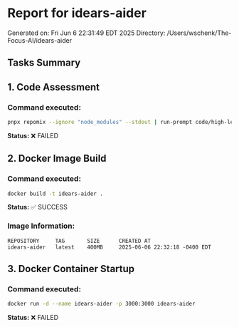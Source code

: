 # Report for idears-aider
Generated on: Fri Jun  6 22:31:49 EDT 2025
Directory: /Users/wschenk/The-Focus-AI/idears-aider

## Tasks Summary

## 1. Code Assessment

### Command executed:
```bash
pnpx repomix --ignore "node_modules" --stdout | run-prompt code/high-level-review-consise | tee assessment-consise.md
```

**Status:** ❌ FAILED

## 2. Docker Image Build

### Command executed:
```bash
docker build -t idears-aider .
```

**Status:** ✅ SUCCESS

### Image Information:
```
REPOSITORY     TAG       SIZE      CREATED AT
idears-aider   latest    400MB     2025-06-06 22:32:18 -0400 EDT
```

## 3. Docker Container Startup

### Command executed:
```bash
docker run -d --name idears-aider -p 3000:3000 idears-aider
```

**Status:** ❌ FAILED
